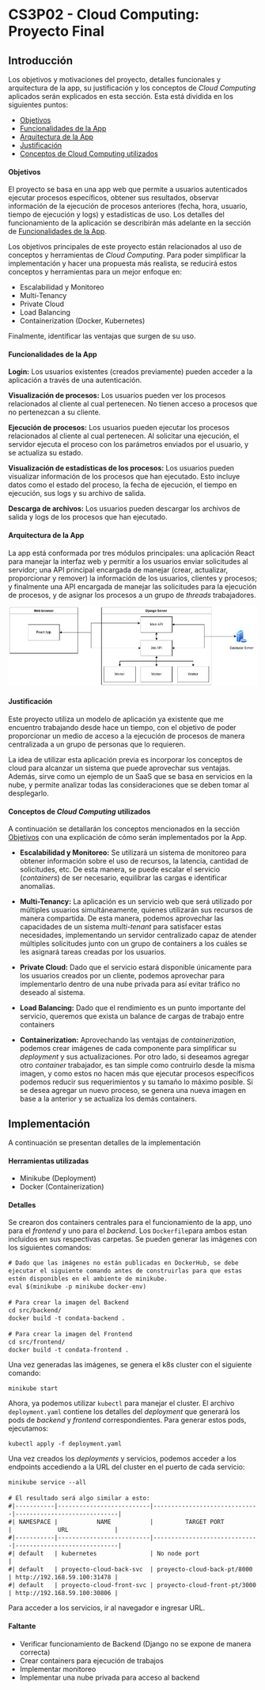 # CS3P02 - Cloud Computing: Proyecto Final

## Introducción

Los objetivos y motivaciones del proyecto, detalles funcionales y arquitectura de la app, su justificación y los conceptos de *Cloud Computing* aplicados serán explicados en esta sección. Esta está dividida en los siguientes puntos:

- [Objetivos](#objetivos)
- [Funcionalidades de la App](#funcionalidades-de-la-app)
- [Arquitectura de la App](#arquitectura-de-la-app)
- [Justificación](#justificacion)
- [Conceptos de Cloud Computing utilizados](#conceptos-de-cloud-computing-utilizados)

#### Objetivos

El proyecto se basa en una app web que permite a usuarios autenticados ejecutar procesos específicos, obtener sus resultados, observar información de la ejecución de procesos anteriores (fecha, hora, usuario, tiempo de ejecución y logs) y estadísticas de uso. Los detalles del funcionamiento de la aplicación se describirán más adelante en la sección de [Funcionalidades de la App](#funcionalidades-de-la-app).

Los objetivos principales de este proyecto están relacionados al uso de conceptos y herramientas de *Cloud Computing*. Para poder simplificar la implementación y hacer una propuesta más realista, se reducirá estos conceptos y herramientas para un mejor enfoque en:

- Escalabilidad y Monitoreo
- Multi-Tenancy
- Private Cloud
- Load Balancing
- Containerization (Docker, Kubernetes)

Finalmente, identificar las ventajas que surgen de su uso.

#### Funcionalidades de la App

**Login:** Los usuarios existentes (creados previamente) pueden acceder a la aplicación a través de una autenticación.

**Visualización de procesos:** Los usuarios pueden ver los procesos relacionados al cliente al cual pertenecen. No tienen acceso a procesos que no pertenezcan a su cliente.

**Ejecución de procesos:** Los usuarios pueden ejecutar los procesos relacionados al cliente al cual pertenecen. Al solicitar una ejecución, el servidor ejecuta el proceso con los parámetros enviados por el usuario, y se actualiza su estado.

**Visualización de estadísticas de los procesos:** Los usuarios pueden visualizar información de los procesos que han ejecutado. Esto incluye datos como el estado del proceso, la fecha de ejecución, el tiempo en ejecución, sus logs y su archivo de salida.

**Descarga de archivos:** Los usuarios pueden descargar los archivos de salida y logs de los procesos que han ejecutado.

#### Arquitectura de la App
La app está conformada por tres módulos principales: una aplicación React para manejar la interfaz web y permitir a los usuarios enviar solicitudes al servidor; una API principal encargada de manejar (crear, actualizar, proporcionar y remover) la información de los usuarios, clientes y procesos; y finalmente una API encargada de manejar las solicitudes para la ejecución de procesos, y de asignar los procesos a un grupo de *threads* trabajadores.

![Arquitectura de la App](/Diagramas/arquitectura.png  "Arquitectura de la App")

#### Justificación

Este proyecto utiliza un modelo de aplicación ya existente que me encuentro trabajando desde hace un tiempo, con el objetivo de poder proporcionar un medio de acceso a la ejecución de procesos de manera centralizada a un grupo de personas que lo requieren.

La idea de utilizar esta aplicación previa es incorporar los conceptos de cloud para alcanzar un sistema que puede aprovechar sus ventajas. Además, sirve como un ejemplo de un SaaS que se basa en servicios en la nube, y permite analizar todas las consideraciones que se deben tomar al desplegarlo.

#### Conceptos de *Cloud Computing* utilizados

A continuación se detallarán los conceptos mencionados en la sección [Objetivos](#objetivos) con una explicación de cómo serán implementados por la App.

- **Escalabilidad y Monitoreo:** Se utilizará un sistema de monitoreo para obtener información sobre el uso de recursos, la latencia, cantidad de solicitudes, etc. De esta manera, se puede escalar el servicio (*containers*) de ser necesario, equilibrar las cargas e identificar anomalías.

- **Multi-Tenancy:** La aplicación es un servicio web que será utilizado por múltiples usuarios simultáneamente, quienes utilizarán sus recursos de manera compartida. De esta manera, podemos aprovechar las capacidades de un sistema *multi-tenant* para satisfacer estas necesidades, implementando un servidor centralizado capaz de atender múltiples solicitudes junto con un grupo de containers a los cuáles se les asignará tareas creadas por los usuarios.

- **Private Cloud:** Dado que el servicio estará disponible únicamente para los usuarios creados por un cliente, podemos aprovechar para implementarlo dentro de una nube privada para así evitar tráfico no deseado al sistema.

- **Load Balancing:** Dado que el rendimiento es un punto importante del servicio, queremos que exista un balance de cargas de trabajo entre containers

- **Containerization:** Aprovechando las ventajas de *containerization*, podemos crear imágenes de cada componente para simplificar su *deployment* y sus actualizaciones. Por otro lado, si deseamos agregar otro *container* trabajador, es tan simple como contruirlo desde la misma imagen, y como estos no hacen más que ejecutar procesos específicos podemos reducir sus requerimientos y su tamaño lo máximo posible. Si se desea agregar un nuevo proceso, se genera una nueva imagen en base a la anterior y se actualiza los demás containers.

## Implementación

A continuación se presentan detalles de la implementación

#### Herramientas utilizadas

- Minikube (Deployment)
- Docker (Containerization)

#### Detalles

Se crearon dos containers centrales para el funcionamiento de la app, uno para el *frontend* y uno para el *backend*. Los `Dockerfile`para ambos estan incluidos en sus respectivas carpetas. Se pueden generar las imágenes con los siguientes comandos:

	# Dado que las imágenes no están publicadas en DockerHub, se debe ejecutar el siguiente comando antes de construirlas para que estas estén disponibles en el ambiente de minikube.
	eval $(minikube -p minikube docker-env)

	# Para crear la imagen del Backend
	cd src/backend/
	docker build -t condata-backend .
	
	# Para crear la imagen del Frontend
	cd src/frontend/
	docker build -t condata-frontend .

Una vez generadas las imágenes, se genera el k8s cluster con el siguiente comando:

	minikube start

Ahora, ya podemos utilizar `kubectl` para manejar el cluster. El archivo `deployment.yaml` contiene los detalles del *deployment* que generará los pods de *backend* y *frontend* correspondientes. Para generar estos pods, ejecutamos:

	kubectl apply -f deployment.yaml
	
Una vez creados los *deployments* y servicios, podemos acceder a los endpoints accediendo a la URL del cluster en el puerto de cada servicio:

	minikube service --all
	
	# El resultado será algo similar a esto:
	#|-----------|--------------------------|------------------------------|-----------------------------|
	#| NAMESPACE |           NAME           |         TARGET PORT          |             URL             |
	#|-----------|--------------------------|------------------------------|-----------------------------|
	#| default   | kubernetes               | No node port                 |
	#| default   | proyecto-cloud-back-svc  | proyecto-cloud-back-pt/8000  | http://192.168.59.100:31478 |
	#| default   | proyecto-cloud-front-svc | proyecto-cloud-front-pt/3000 | http://192.168.59.100:30806 |

Para acceder a los servicios, ir al navegador e ingresar URL.

#### Faltante

- Verificar funcionamiento de Backend (Django no se expone de manera correcta)
- Crear containers para ejecución de trabajos
- Implementar monitoreo
- Implementar una nube privada para acceso al backend
